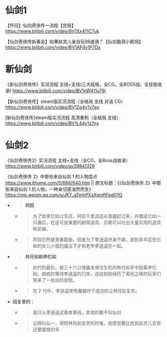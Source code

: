 
# 仙剑1

【怀旧】仙剑奇侠传一流程【完结】 https://www.bilibili.com/video/BV1Xx411C7uk

【仙剑奇侠传新春会】如果赵灵儿亲自玩98速通？【仙剑脑洞小剧场】 https://www.bilibili.com/video/BV1AP4y1P7Dx

# 新仙剑

《新仙剑奇侠传》实况流程 主线+支线(三大结局，全CG，全BOSS战，全技能收录) https://www.bilibili.com/video/BV1nW411o79i

【新仙剑奇侠传】steam版实况流程（全结局 支线 对话 CG） https://www.bilibili.com/video/BV1Zg4y1v7ao

[新仙剑奇侠传]steam版实况流程 高清重制（全结局 支线） https://www.bilibili.com/video/BV1L44y1z7ny

# 仙剑2

《仙剑奇侠传2》实况流程 主线+支线（全CG、全Boss战收录） https://www.bilibili.com/video/av39841329

《仙剑奇侠传 2》中那些来自仙剑 1 的人物盘点 https://www.ithome.com/0/666/640.htm || 原文标题：《《仙剑奇侠传 2》中那些来自仙剑 1 的人物，一种亲切感油然而生》 https://mp.weixin.qq.com/s/JKY_aTmhPXzXqmftFedG1Q
- > **阿奴**
  * > 为了给李忆如过生日，阿奴千里迢迢从苗疆赶过来，并赠送忆如一只蛊后，在这可是重要的剧情道具。后期可以吐出大量实用的道具和武器。
  * > 阿奴仍然是青春靓丽，但是为了李逍遥终身不嫁，直到多年后在忆如的女儿小蛮的撮合下才和老年李逍遥在一起。
- > **林月如和李忆如**
  * > 初代的最后，被三十六只傀儡虫保住生机的林月如手中抱着李忆如，痴痴的等待李逍遥的归来，这给刚刚经历了离别之痛的玩家们带来了一丝丝的安慰。
  * > 在 2 代中，李逍遥使用魔器终于成功的让林月如复苏。
- 回复里的：
  * > 我只认李逍遥这条故事线，其他的都不叫仙剑
  * > 记得玩仙一，得知林月如去世的时候，我感觉要比找到赵灵儿去世还要震撼的多
